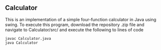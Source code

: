 ## Calculator
This is an implementation of a simple four-function calculator in Java using swing. To execute this program, download the repository .zip file and navigate to Calculator/src/ and execute the following to lines of code

```
javac Calculator.java
java Calculator
```


